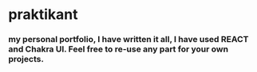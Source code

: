 # praktikant

### my personal portfolio, I have written it all, I have used REACT and Chakra UI. Feel free to re-use any part for your own projects. 